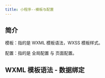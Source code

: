 ```yaml
---
title: 小程序--模板与配置
---
```

## 简介
模板：指的是 WXML 模板语法，WXSS 模板样式。

配置：指的是 全局配置 与 页面配置。

## WXML 模板语法 - 数据绑定
